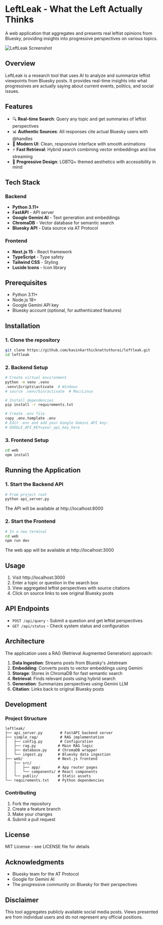 # LeftLeak - What the Left Actually Thinks

A web application that aggregates and presents real leftist opinions from Bluesky, providing insights into progressive perspectives on various topics.

![LeftLeak Screenshot](screenshot.png)

## Overview

LeftLeak is a research tool that uses AI to analyze and summarize leftist viewpoints from Bluesky posts. It provides real-time insights into what progressives are actually saying about current events, politics, and social issues.

## Features

- 🔍 **Real-time Search**: Query any topic and get summaries of leftist perspectives
- 📊 **Authentic Sources**: All responses cite actual Bluesky users with @handles
- 🎨 **Modern UI**: Clean, responsive interface with smooth animations
- ⚡ **Fast Retrieval**: Hybrid search combining vector embeddings and live streaming
- 🌈 **Progressive Design**: LGBTQ+ themed aesthetics with accessibility in mind

## Tech Stack

### Backend
- **Python 3.11+**
- **FastAPI** - API server
- **Google Gemini AI** - Text generation and embeddings
- **ChromaDB** - Vector database for semantic search
- **Bluesky API** - Data source via AT Protocol

### Frontend
- **Next.js 15** - React framework
- **TypeScript** - Type safety
- **Tailwind CSS** - Styling
- **Lucide Icons** - Icon library

## Prerequisites

- Python 3.11+
- Node.js 18+
- Google Gemini API key
- Bluesky account (optional, for authenticated features)

## Installation

### 1. Clone the repository

```bash
git clone https://github.com/kavinkarthicknattuthurai/leftleak.git
cd leftleak
```

### 2. Backend Setup

```bash
# Create virtual environment
python -m venv .venv
.venv\Scripts\activate  # Windows
# source .venv/bin/activate  # Mac/Linux

# Install dependencies
pip install -r requirements.txt

# Create .env file
copy .env.template .env
# Edit .env and add your Google Gemini API key:
# GOOGLE_API_KEY=your_api_key_here
```

### 3. Frontend Setup

```bash
cd web
npm install
```

## Running the Application

### 1. Start the Backend API

```bash
# From project root
python api_server.py
```

The API will be available at http://localhost:8000

### 2. Start the Frontend

```bash
# In a new terminal
cd web
npm run dev
```

The web app will be available at http://localhost:3000

## Usage

1. Visit http://localhost:3000
2. Enter a topic or question in the search box
3. View aggregated leftist perspectives with source citations
4. Click on source links to see original Bluesky posts

## API Endpoints

- `POST /api/query` - Submit a question and get leftist perspectives
- `GET /api/status` - Check system status and configuration

## Architecture

The application uses a RAG (Retrieval Augmented Generation) approach:

1. **Data Ingestion**: Streams posts from Bluesky's Jetstream
2. **Embedding**: Converts posts to vector embeddings using Gemini
3. **Storage**: Stores in ChromaDB for fast semantic search
4. **Retrieval**: Finds relevant posts using hybrid search
5. **Generation**: Summarizes perspectives using Gemini LLM
6. **Citation**: Links back to original Bluesky posts

## Development

### Project Structure

```
leftleak/
├── api_server.py        # FastAPI backend server
├── simple_rag/          # RAG implementation
│   ├── config.py        # Configuration
│   ├── rag.py          # Main RAG logic
│   ├── database.py     # ChromaDB wrapper
│   └── ingest.py       # Bluesky data ingestion
├── web/                # Next.js frontend
│   ├── src/
│   │   ├── app/        # App router pages
│   │   └── components/ # React components
│   └── public/         # Static assets
└── requirements.txt    # Python dependencies
```

### Contributing

1. Fork the repository
2. Create a feature branch
3. Make your changes
4. Submit a pull request

## License

MIT License - see LICENSE file for details

## Acknowledgments

- Bluesky team for the AT Protocol
- Google for Gemini AI
- The progressive community on Bluesky for their perspectives

## Disclaimer

This tool aggregates publicly available social media posts. Views presented are from individual users and do not represent any official positions.